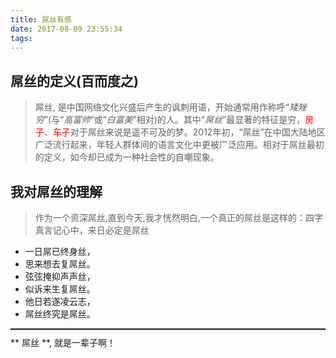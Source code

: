 ```yaml
---
title: 屌丝有感
date: 2017-08-09 23:55:34
tags:
---
```


## 屌丝的定义(百而度之)
> 屌丝, 是中国网络文化兴盛后产生的讽刺用语，开始通常用作称呼“*矮矬穷*”(与“*高富帅*”或“*白富美*”相对)的人。其中“*屌丝*”最显著的特征是穷，<font color=red>房子</font>、<font color=red>车子</font>对于屌丝来说是遥不可及的梦。2012年初，“屌丝”在中国大陆地区广泛流行起来，年轻人群体间的语言文化中更被广泛应用。相对于屌丝最初的定义，如今却已成为一种社会性的自嘲现象。

## 我对屌丝的理解
> 作为一个资深屌丝,直到今天,我才恍然明白,一个真正的屌丝是这样的：四字真言记心中，来日必定是屌丝
* 一日屌已终身丝，
* 思来想去复屌丝。
* 弦弦掩抑声声丝，
* 似诉来生复屌丝。
* 他日若遂凌云志，
* 屌丝终究是屌丝。

<hr style="height:2px;background-image:none;margin:10px 0"/>
** 屌丝 **,  就是一辈子啊！